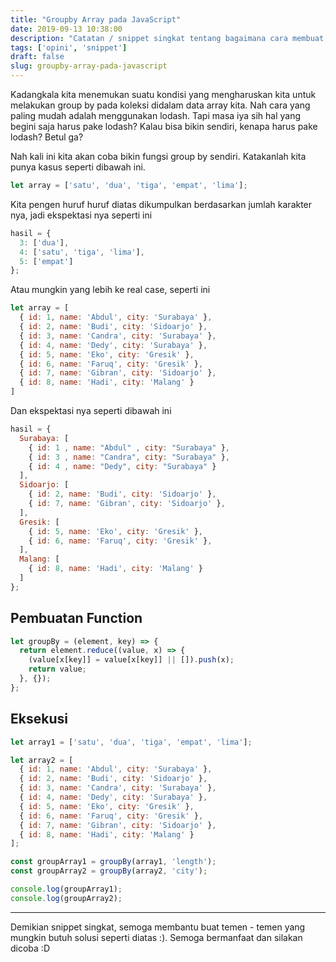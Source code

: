 ```yaml
---
title: "Groupby Array pada JavaScript"
date: 2019-09-13 10:38:00
description: "Catatan / snippet singkat tentang bagaimana cara membuat fungsi groupby array pada JavaScript"
tags: ['opini', 'snippet']
draft: false
slug: groupby-array-pada-javascript
---
```


Kadangkala kita menemukan suatu kondisi yang mengharuskan kita untuk melakukan group by pada koleksi didalam data array kita. Nah cara yang paling mudah adalah menggunakan lodash. Tapi masa iya sih hal yang begini saja harus pake lodash? Kalau bisa bikin sendiri, kenapa harus pake lodash? Betul ga?

Nah kali ini kita akan coba bikin fungsi group by sendiri. Katakanlah kita punya kasus seperti dibawah ini.

```javascript
let array = ['satu', 'dua', 'tiga', 'empat', 'lima'];
```

Kita pengen huruf huruf diatas dikumpulkan berdasarkan jumlah karakter nya, jadi ekspektasi nya seperti ini

```javascript
hasil = {
  3: ['dua'],
  4: ['satu', 'tiga', 'lima'],
  5: ['empat']
};
```

Atau mungkin yang lebih ke real case, seperti ini

```javascript
let array = [
  { id: 1, name: 'Abdul', city: 'Surabaya' },
  { id: 2, name: 'Budi', city: 'Sidoarjo' },
  { id: 3, name: 'Candra', city: 'Surabaya' },
  { id: 4, name: 'Dedy', city: 'Surabaya' },
  { id: 5, name: 'Eko', city: 'Gresik' },
  { id: 6, name: 'Faruq', city: 'Gresik' },
  { id: 7, name: 'Gibran', city: 'Sidoarjo' },
  { id: 8, name: 'Hadi', city: 'Malang' }
]
```

Dan ekspektasi nya seperti dibawah ini

```javascript
hasil = {
  Surabaya: [
    { id: 1 , name: "Abdul" , city: "Surabaya" },
    { id: 3 , name: "Candra", city: "Surabaya" },
    { id: 4 , name: "Dedy", city: "Surabaya" }
  ],
  Sidoarjo: [
    { id: 2, name: 'Budi', city: 'Sidoarjo' },
    { id: 7, name: 'Gibran', city: 'Sidoarjo' },
  ],
  Gresik: [
    { id: 5, name: 'Eko', city: 'Gresik' },
    { id: 6, name: 'Faruq', city: 'Gresik' },
  ],
  Malang: [
    { id: 8, name: 'Hadi', city: 'Malang' }
  ]
};
```

## Pembuatan Function

```javascript
let groupBy = (element, key) => {
  return element.reduce((value, x) => {
    (value[x[key]] = value[x[key]] || []).push(x);
    return value;
  }, {});
};
```

## Eksekusi

```javascript
let array1 = ['satu', 'dua', 'tiga', 'empat', 'lima'];

let array2 = [
  { id: 1, name: 'Abdul', city: 'Surabaya' },
  { id: 2, name: 'Budi', city: 'Sidoarjo' },
  { id: 3, name: 'Candra', city: 'Surabaya' },
  { id: 4, name: 'Dedy', city: 'Surabaya' },
  { id: 5, name: 'Eko', city: 'Gresik' },
  { id: 6, name: 'Faruq', city: 'Gresik' },
  { id: 7, name: 'Gibran', city: 'Sidoarjo' },
  { id: 8, name: 'Hadi', city: 'Malang' }
];

const groupArray1 = groupBy(array1, 'length');
const groupArray2 = groupBy(array2, 'city');

console.log(groupArray1);
console.log(groupArray2);
```

---

Demikian snippet singkat, semoga membantu buat temen - temen yang mungkin butuh solusi seperti diatas :). Semoga bermanfaat dan silakan dicoba :D

